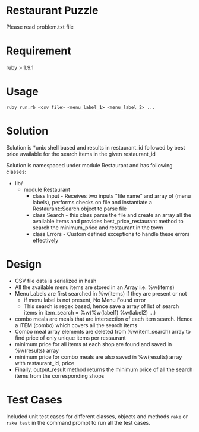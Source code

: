 Restaurant Puzzle
=================

Please read problem.txt file

Requirement
===========

ruby > 1.9.1

Usage
=====

`ruby run.rb <csv file> <menu_label_1> <menu_label_2> ...`


Solution
========

Solution is *unix shell based and results in restaurant_id followed by best price available for the search items in the given restaurant_id

Solution is namespaced under module Restaurant and has following classes:

* lib/
    * module Restaurant
      * class Input - Receives two inputs "file name" and array of (menu labels), performs checks on file and instantiate a Restaurant::Search object to parse file 
      * class Search - this class parse the file and create an array all the available items and provides best_price_restaurant method to search the minimum_price and restaurant in the town
      * class Errors -  Custom defined exceptions to handle these errors effectively
      
      
Design
======
  * CSV file data is serialized in hash
  * All the available menu items are stored in an Array i.e. %w(items)
  * Menu Labels are first searched in %w(items) if they are present or not
    * if menu label is not present, No Menu Found error
    * This search is regex based, hence save a array of list of search items in item_search = %w(%w(label1) %w(label2) ...)
  * combo meals are meals that are intersection of each item search. Hence a ITEM (combo) which covers all the search items
  * Combo meal array elements are deleted from %w(item_search) array to find price of only unique items per restaurant
  * minimum price for all items at each shop are found and saved in %w(results) array
  * minimum price for combo meals are also saved in %w(results) array with restaurant_id, price
  * Finally, output_result method returns the minimum price of all the search items from the corresponding shops
      
Test Cases
==========

Included unit test cases for different classes, objects and methods
`rake` or `rake test` in the command prompt to run all the test cases.

